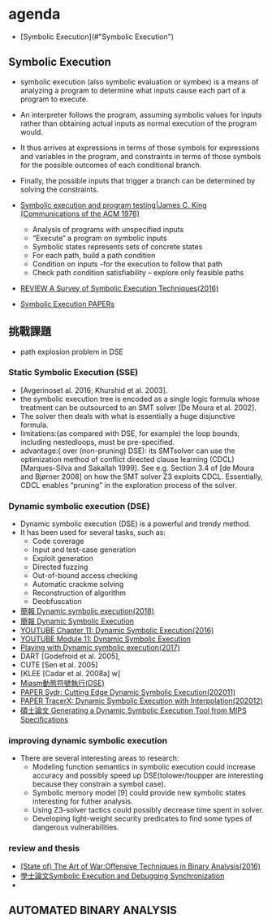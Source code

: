 # agenda
- [Symbolic Execution](#"Symbolic Execution")

## Symbolic Execution

- symbolic execution (also symbolic evaluation or symbex) is a means of analyzing a program to determine what inputs cause each part of a program to execute. 
- An interpreter follows the program, assuming symbolic values for inputs rather than obtaining actual inputs as normal execution of the program would. 
- It thus arrives at expressions in terms of those symbols for expressions and variables in the program, and constraints in terms of those symbols for the possible outcomes of each conditional branch. 
- Finally, the possible inputs that trigger a branch can be determined by solving the constraints.

- [Symbolic execution and program testing|James C. King (Communications of the ACM 1976)](https://dl.acm.org/doi/10.1145/360248.360252)
  - Analysis	of	programs	with	unspecified	inputs	
  - “Execute”	a	program	on	symbolic	inputs	
  - Symbolic states represents sets of concrete states	
  - For	each	path,	build	a	path	condition	
  - Condition	on inputs –for the	execution to follow that path	
  - Check	path condition satisfiability	–	explore	only feasible paths	

- [REVIEW A Survey of Symbolic Execution Techniques(2016)](https://arxiv.org/abs/1610.00502)
- [Symbolic Execution PAPERs](https://arxiv.org/search/?query=Symbolic+Execution&searchtype=all&source=header)


## 挑戰課題
-  path explosion problem in DSE


### Static Symbolic Execution (SSE)
- [Avgerinoset al. 2016; Khurshid et al. 2003]. 
- the symbolic execution tree is encoded as a single logic formula whose treatment can be outsourced to an SMT solver [De Moura et al. 2002].
- The solver then deals with what is essentially a huge disjunctive formula. 
- limitations:(as compared with DSE, for example)  the loop bounds, including nestedloops, must be pre-specified. 
- advantage:( over (non-pruning) DSE): its SMTsolver can use the optimization method of conflict directed clause learning (CDCL) [Marques-Silva
and Sakallah 1999]. See e.g. Section 3.4 of [de Moura and Bjørner 2008] on how the SMT solver Z3
exploits CDCL. Essentially, CDCL enables “pruning” in the exploration process of the solver.

### Dynamic symbolic execution (DSE)
- Dynamic symbolic execution (DSE) is a powerful and trendy method. 
- It has been used for several tasks, such as:
  - Code coverage
  - Input and test-case generation
  - Exploit generation
  - Directed fuzzing
  - Out-of-bound access checking
  - Automatic crackme solving
  - Reconstruction of algorithm
  - Deobfuscation
- [簡報 Dynamic symbolic execution(2018)](https://www.cis.upenn.edu/~mhnaik/edu/cis700/lessons/symbolic_execution.pdf) 
- [簡報 Dynamic	Symbolic	Execution	](https://www.st.cs.uni-saarland.de/edu/automatedtestingverification12/slides/11-DynamicSymbolicExecution.pdf)
- [YOUTUBE Chapter 11: Dynamic Symbolic Execution(2016)](https://www.youtube.com/watch?v=QrtGOrSrVPQ)
- [YOUTUBE Module 11: Dynamic Symbolic Execution](https://www.youtube.com/watch?v=UhtUyTJ-P2c)
- [Playing with Dynamic symbolic execution(2017)](https://miasm.re/blog/2017/10/05/playing_with_dynamic_symbolic_execution.html)
- DART [Godefroid et al. 2005],
- CUTE [Sen et al. 2005] 
- [KLEE [Cadar et al. 2008a] w]
- [Miasm動態符號執行(DSE)](https://github.com/cea-sec/miasm)
- [PAPER Sydr: Cutting Edge Dynamic Symbolic Execution(202011)](https://arxiv.org/abs/2011.09269)
- [PAPER TracerX: Dynamic Symbolic Execution with Interpolation(202012)](https://arxiv.org/abs/2012.00556)
- [碩士論文 Generating a Dynamic Symbolic Execution Tool from MIPS Specifications](https://www.jaist.ac.jp/~mizuhito/masterthesis/TracQuangThinh.pdf)


### improving dynamic symbolic execution
- There are several interesting areas to research:
  - Modeling function semantics in symbolic execution could increase accuracy and possibly speed up DSE(tolower/toupper are interesting because they constrain a symbol case).
  - Symbolic memory model [9] could provide new symbolic states interesting for futher analysis.
  - Using Z3-solver tactics could possibly decrease time spent in solver.
  - Developing light-weight security predicates to find some types of dangerous vulnerabilities.

### review and thesis
- [(State of) The Art of War:Offensive Techniques in Binary Analysis(2016)](https://www.researchgate.net/publication/306304563_SOK_State_of_The_Art_of_War_Offensive_Techniques_in_Binary_Analysis)
- [學士論文Symbolic Execution and Debugging Synchronization](https://arxiv.org/pdf/2006.16601.pdf)
- 
## AUTOMATED BINARY ANALYSIS
